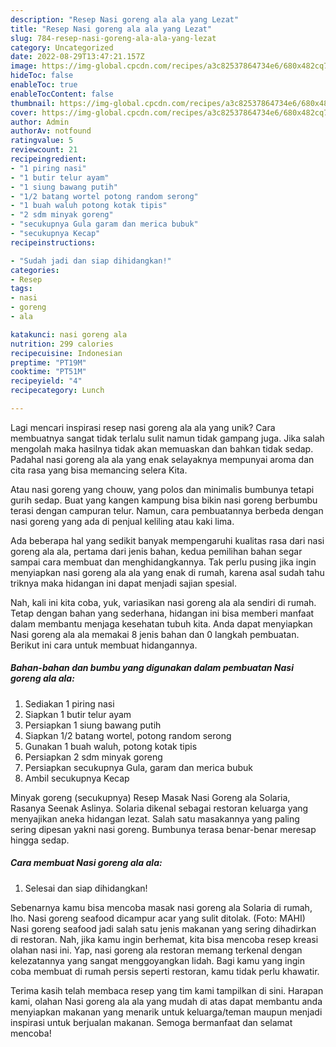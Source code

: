 ```yaml
---
description: "Resep Nasi goreng ala ala yang Lezat"
title: "Resep Nasi goreng ala ala yang Lezat"
slug: 784-resep-nasi-goreng-ala-ala-yang-lezat
category: Uncategorized
date: 2022-08-29T13:47:21.157Z
image: https://img-global.cpcdn.com/recipes/a3c82537864734e6/680x482cq70/nasi-goreng-ala-ala-foto-resep-utama.jpg
hideToc: false
enableToc: true
enableTocContent: false
thumbnail: https://img-global.cpcdn.com/recipes/a3c82537864734e6/680x482cq70/nasi-goreng-ala-ala-foto-resep-utama.jpg
cover: https://img-global.cpcdn.com/recipes/a3c82537864734e6/680x482cq70/nasi-goreng-ala-ala-foto-resep-utama.jpg
author: Admin
authorAv: notfound
ratingvalue: 5
reviewcount: 21
recipeingredient:
- "1 piring nasi"
- "1 butir telur ayam"
- "1 siung bawang putih"
- "1/2 batang wortel potong random serong"
- "1 buah waluh potong kotak tipis"
- "2 sdm minyak goreng"
- "secukupnya Gula garam dan merica bubuk"
- "secukupnya Kecap"
recipeinstructions:

- "Sudah jadi dan siap dihidangkan!"
categories:
- Resep
tags:
- nasi
- goreng
- ala

katakunci: nasi goreng ala 
nutrition: 299 calories
recipecuisine: Indonesian
preptime: "PT19M"
cooktime: "PT51M"
recipeyield: "4"
recipecategory: Lunch

---
```





Lagi mencari inspirasi resep nasi goreng ala ala yang unik? Cara membuatnya sangat tidak terlalu sulit namun tidak gampang juga. Jika salah mengolah maka hasilnya tidak akan memuaskan dan bahkan tidak sedap. Padahal nasi goreng ala ala yang enak selayaknya mempunyai aroma dan cita rasa yang bisa memancing selera Kita.





Atau nasi goreng yang chouw, yang polos dan minimalis bumbunya tetapi gurih sedap. Buat yang kangen kampung bisa bikin nasi goreng berbumbu terasi dengan campuran telur. Namun, cara pembuatannya berbeda dengan nasi goreng yang ada di penjual keliling atau kaki lima.

Ada beberapa hal yang sedikit banyak mempengaruhi kualitas rasa dari nasi goreng ala ala, pertama dari jenis bahan, kedua pemilihan bahan segar sampai cara membuat dan menghidangkannya. Tak perlu pusing jika ingin menyiapkan nasi goreng ala ala yang enak di rumah, karena asal sudah tahu triknya maka hidangan ini dapat menjadi sajian spesial.






Nah, kali ini kita coba, yuk, variasikan nasi goreng ala ala sendiri di rumah. Tetap dengan bahan yang sederhana, hidangan ini bisa memberi manfaat dalam membantu menjaga kesehatan tubuh kita. Anda dapat menyiapkan Nasi goreng ala ala memakai 8 jenis bahan dan 0 langkah pembuatan. Berikut ini cara untuk membuat hidangannya.

<!--inarticleads1-->

##### Bahan-bahan dan bumbu yang digunakan dalam pembuatan Nasi goreng ala ala:

1. Sediakan 1 piring nasi
1. Siapkan 1 butir telur ayam
1. Persiapkan 1 siung bawang putih
1. Siapkan 1/2 batang wortel, potong random serong
1. Gunakan 1 buah waluh, potong kotak tipis
1. Persiapkan 2 sdm minyak goreng
1. Persiapkan secukupnya Gula, garam dan merica bubuk
1. Ambil secukupnya Kecap


Minyak goreng (secukupnya) Resep Masak Nasi Goreng ala Solaria, Rasanya Seenak Aslinya. Solaria dikenal sebagai restoran keluarga yang menyajikan aneka hidangan lezat. Salah satu masakannya yang paling sering dipesan yakni nasi goreng. Bumbunya terasa benar-benar meresap hingga sedap. 

<!--inarticleads2-->

##### Cara membuat Nasi goreng ala ala:


1. Selesai dan siap dihidangkan!

Sebenarnya kamu bisa mencoba masak nasi goreng ala Solaria di rumah, lho. Nasi goreng seafood dicampur acar yang sulit ditolak. (Foto: MAHI) Nasi goreng seafood jadi salah satu jenis makanan yang sering dihadirkan di restoran. Nah, jika kamu ingin berhemat, kita bisa mencoba resep kreasi olahan nasi ini. Yap, nasi goreng ala restoran memang terkenal dengan kelezatannya yang sangat menggoyangkan lidah. Bagi kamu yang ingin coba membuat di rumah persis seperti restoran, kamu tidak perlu khawatir. 

Terima kasih telah membaca resep yang tim kami tampilkan di sini. Harapan kami, olahan Nasi goreng ala ala yang mudah di atas dapat membantu anda menyiapkan makanan yang menarik untuk keluarga/teman maupun menjadi inspirasi untuk berjualan makanan. Semoga bermanfaat dan selamat mencoba!
